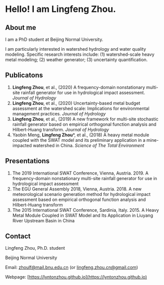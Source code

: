# Hello! I am Lingfeng Zhou.

## About me

I am a PhD student at Beijing Normal University.

I am particularly interested in watershed hydrology and water quality modeling. Specific research interests include: (1) watershed-scale heavy metal modeling; (2) weather generator; (3) uncertainty quantification.

## Publicatons

1. **Lingfeng Zhou**, et al., (2020) A frequency-domain nonstationary multi-site rainfall generator for use in hydrological impact assessment. _Journal of Hydrology_
2. **Lingfeng Zhou**, et al., (2020) Uncertainty-based metal budget assessment at the watershed scale: Implications for environmental management practices. _Journal of Hydrology_ 								
3. **Lingfeng Zhou**, et al., (2019) A new framework for multi-site stochastic rainfall generator based on empirical orthogonal function analysis and Hilbert-Huang transform. _Journal of Hydrology_
4. Yaobin Meng, **Lingfeng Zhou***, et al., (2018) A heavy metal module coupled with the SWAT model and its preliminary application in a mine-impacted watershed in China. _Science of The Total Environment_ 

## Presentations

1. The 2019 International SWAT Conference, Vienna, Austria. 2019. A frequency-domain nonstationary multi-site rainfall generator for use in hydrological impact assessment
2. The EGU General Assembly 2018, Vienna, Austria. 2018. A new meteorological scenario generation method for hydrological impact assessment based on empirical orthogonal function analysis and Hilbert-Huang transform
3. The 2015 International SWAT Conference, Sardinia, Italy. 2015. A Heavy Metal Module Coupled in SWAT Model and Its Application in Liuyang River Upstream Basin in China

## Contact
Lingfeng Zhou, Ph.D. student

Beijing Normal University

Email: zhoulf@mail.bnu.edu.cn (or lingfeng.zhou.cn@gmail.com)

Webpage: [https://lyntonzhou.github.io](https://lyntonzhou.github.io)
